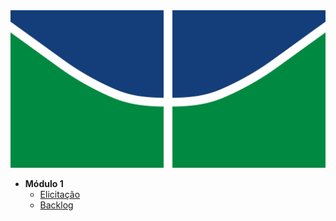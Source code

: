 <a href="/" >
  <img src="assets/logo.svg" alt="UnBot">
</a>

* **Módulo 1**
    * [Elicitação](pages/)
    * [Backlog](pages/)

